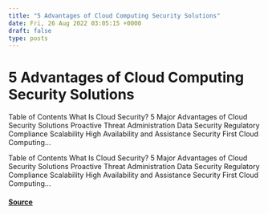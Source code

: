 ```yaml
---
title: "5 Advantages of Cloud Computing Security Solutions"
date: Fri, 26 Aug 2022 03:05:15 +0000
draft: false
type: posts
---
```

# 5 Advantages of Cloud Computing Security Solutions





Table of Contents What Is Cloud Security? 5 Major Advantages of Cloud Security Solutions Proactive Threat Administration Data Security Regulatory Compliance Scalability High Availability and Assistance Security First Cloud Computing...

Table of Contents What Is Cloud Security? 5 Major Advantages of Cloud Security Solutions Proactive Threat Administration Data Security Regulatory Compliance Scalability High Availability and Assistance Security First Cloud Computing...

#### [Source](https://cyberhunter.solutions/5-advantages-of-cloud-computing-security-solutions/)

